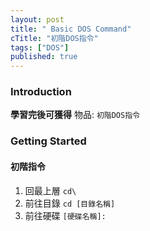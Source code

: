 ```yaml
---
layout: post
title: " Basic DOS Command"
cTitle: "初階DOS指令"
tags: ["DOS"]
published: true
---
```

### Introduction
**學習完後可獲得**
物品: `初階DOS指令`

### Getting Started
#### 初階指令
1. 回最上層 `cd\`
2. 前往目錄 `cd [目錄名稱]`
3. 前往硬碟 `[硬碟名稱]:`